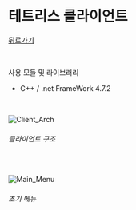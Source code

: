 # 테트리스 클라이언트
[뒤로가기](https://github.com/YiDongYeol)

<br/>

사용 모듈 및 라이브러리
- C++ / .net FrameWork 4.7.2

<br/>
  
![Client_Arch]()
###### 클라이언트 구조

<br/>
  
![Main_Menu]()
###### 초기 메뉴

<br/>

